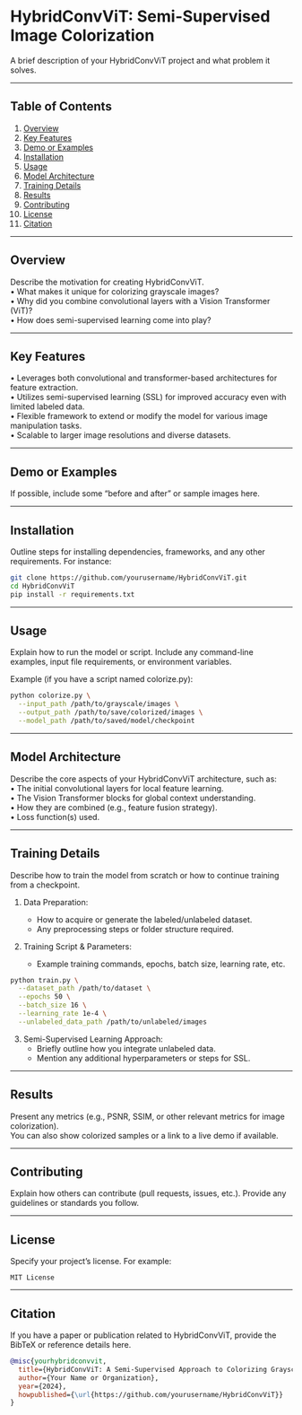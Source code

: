 # HybridConvViT: Semi-Supervised Image Colorization

A brief description of your HybridConvViT project and what problem it solves.

--------------------------------------------------------------------------------

## Table of Contents

1. [Overview](#overview)  
2. [Key Features](#key-features)  
3. [Demo or Examples](#demo-or-examples)  
4. [Installation](#installation)  
5. [Usage](#usage)  
6. [Model Architecture](#model-architecture)  
7. [Training Details](#training-details)  
8. [Results](#results)  
9. [Contributing](#contributing)  
10. [License](#license)  
11. [Citation](#citation)  

--------------------------------------------------------------------------------

## Overview

Describe the motivation for creating HybridConvViT.  
• What makes it unique for colorizing grayscale images?  
• Why did you combine convolutional layers with a Vision Transformer (ViT)?  
• How does semi-supervised learning come into play?

--------------------------------------------------------------------------------

## Key Features

• Leverages both convolutional and transformer-based architectures for feature extraction.  
• Utilizes semi-supervised learning (SSL) for improved accuracy even with limited labeled data.  
• Flexible framework to extend or modify the model for various image manipulation tasks.  
• Scalable to larger image resolutions and diverse datasets.

--------------------------------------------------------------------------------

## Demo or Examples

If possible, include some “before and after” or sample images here.

--------------------------------------------------------------------------------

## Installation

Outline steps for installing dependencies, frameworks, and any other requirements. For instance:

```bash
git clone https://github.com/yourusername/HybridConvViT.git
cd HybridConvViT
pip install -r requirements.txt
```

--------------------------------------------------------------------------------

## Usage

Explain how to run the model or script. Include any command-line examples, input file requirements, or environment variables.

Example (if you have a script named colorize.py):
```bash
python colorize.py \
  --input_path /path/to/grayscale/images \
  --output_path /path/to/save/colorized/images \
  --model_path /path/to/saved/model/checkpoint
```

--------------------------------------------------------------------------------

## Model Architecture

Describe the core aspects of your HybridConvViT architecture, such as:  
• The initial convolutional layers for local feature learning.  
• The Vision Transformer blocks for global context understanding.  
• How they are combined (e.g., feature fusion strategy).  
• Loss function(s) used.

--------------------------------------------------------------------------------

## Training Details

Describe how to train the model from scratch or how to continue training from a checkpoint.

1. Data Preparation:  
   - How to acquire or generate the labeled/unlabeled dataset.  
   - Any preprocessing steps or folder structure required.

2. Training Script & Parameters:  
   - Example training commands, epochs, batch size, learning rate, etc.

```bash
python train.py \
  --dataset_path /path/to/dataset \
  --epochs 50 \
  --batch_size 16 \
  --learning_rate 1e-4 \
  --unlabeled_data_path /path/to/unlabeled/images
```

3. Semi-Supervised Learning Approach:  
   - Briefly outline how you integrate unlabeled data.  
   - Mention any additional hyperparameters or steps for SSL.

--------------------------------------------------------------------------------

## Results

Present any metrics (e.g., PSNR, SSIM, or other relevant metrics for image colorization).  
You can also show colorized samples or a link to a live demo if available.

--------------------------------------------------------------------------------

## Contributing

Explain how others can contribute (pull requests, issues, etc.). Provide any guidelines or standards you follow.

--------------------------------------------------------------------------------

## License

Specify your project’s license. For example:

```
MIT License
```

--------------------------------------------------------------------------------

## Citation

If you have a paper or publication related to HybridConvViT, provide the BibTeX or reference details here.

```bibtex
@misc{yourhybridconvvit,
  title={HybridConvViT: A Semi-Supervised Approach to Colorizing Grayscale Images},
  author={Your Name or Organization},
  year={2024},
  howpublished={\url{https://github.com/yourusername/HybridConvViT}}
}
```
